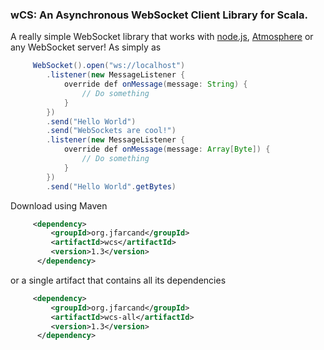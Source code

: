 ### wCS: An Asynchronous WebSocket Client Library for Scala.

A really simple WebSocket library that works with [node.js](http://nodejs.org/), [Atmosphere](https://github.com/Atmosphere/atmosphere) or any WebSocket server! As simply as

```java
     WebSocket().open("ws://localhost")
        .listener(new MessageListener {
            override def onMessage(message: String) {
                // Do something
            }
        })
        .send("Hello World")
        .send("WebSockets are cool!")
        .listener(new MessageListener {
            override def onMessage(message: Array[Byte]) {
                // Do something
            }
        })
        .send("Hello World".getBytes)
```

Download using Maven

```xml
     <dependency>
         <groupId>org.jfarcand</groupId>
         <artifactId>wcs</artifactId>
         <version>1.3</version>
      </dependency>
```

or a single artifact that contains all its dependencies

```xml
     <dependency>
         <groupId>org.jfarcand</groupId>
         <artifactId>wcs-all</artifactId>
         <version>1.3</version>
      </dependency>
```





